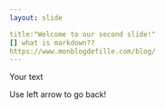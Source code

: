 ```yaml
---
layout: slide

title:"Welcome to our second slide!"
[] what is markdown??
https://www.monblogdefille.com/blog/
---
```


Your text

Use left arrow to go back!
